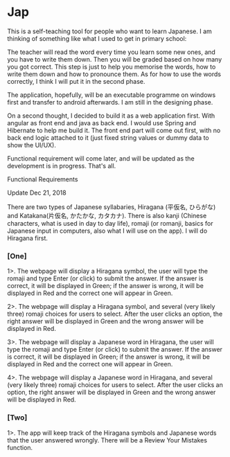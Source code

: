 # Jap
This is a self-teaching tool for people who want to learn Japanese. I am thinking of something like what I used to get in primary school:
  
  The teacher will read the word every time you learn some new ones, and you have to write them down. Then you will be graded based on how many you got correct. This step is just to help you memorise the words, how to write them down and how to pronounce them. As for how to use the words correctly, I think I will put it in the second phase.

The application, hopefully, will be an executable programme on windows first and transfer to android afterwards. I am still in the designing phase.

On a second thought, I decided to build it as a web application first. With angular as front end and java as back end. I would use Spring and Hibernate to help me build it. The front end part will come out first, with no back end logic attached to it (just fixed string values or dummy data to show the UI/UX).

Functional requirement will come later, and will be updated as the development is in progress. That's all.

Functional Requirements

Update Dec 21, 2018

  There are two types of Japanese syllabaries, Hiragana (平仮名, ひらがな) and Katakana(片仮名, かたかな, カタカナ). There is also kanji (Chinese characters, what is used in day to day life), romaji (or romanji, basics for Japanese input in computers, also what I will use on the app). I will do Hiragana first.
    
<h3>[One]</h3>
    
   1>. The webpage will display a Hiragana symbol, the user will type the romaji and type Enter (or click) to submit the answer. If the answer is correct, it will be displayed in Green; if the answer is wrong, it will be displayed in Red and the correct one will appear in Green.
      
   2>. The webpage will display a Hiragana symbol, and several (very likely three) romaji choices for users to select. After the user clicks an option, the right answer will be displayed in Green and the wrong answer will be displayed in Red.
      
   3>. The webpage will display a Japanese word in Hiragana, the user will type the romaji and type Enter (or click) to submit the answer. If the answer is correct, it will be displayed in Green; if the answer is wrong, it will be displayed in Red and the correct one will appear in Green.
      
   4>. The webpage will display a Japanese word in Hiragana, and several (very likely three) romaji choices for users to select. After the user clicks an option, the right answer will be displayed in Green and the wrong answer will be displayed in Red.
    
<h3>[Two]</h3>
      
   1>. The app will keep track of the Hiragana symbols and Japanese words that the user answered wrongly. There will be a Review Your Mistakes function.
